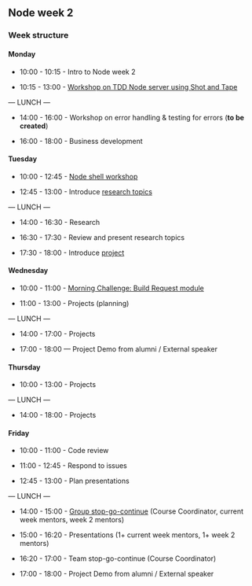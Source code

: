 ## Node week 2

### Week structure

#### Monday

- 10:00 - 10:15 - Intro to Node week 2

- 10:15 - 13:00 - [Workshop on TDD Node server using Shot and Tape](https://github.com/njsfield/tdd-node-server-with-shot-and-tape)

— LUNCH —

- 14:00 - 16:00 - Workshop on error handling & testing for errors (**to be created**)

- 16:00 - 18:00 - Business development

#### Tuesday

- 10:00 - 12:45 - [Node shell workshop](https://github.com/bradreeder/Node-Shell-Workshop)

- 12:45 - 13:00 - Introduce [research topics](./research-afternoon.md)

— LUNCH —

- 14:00 - 16:30 - Research

- 16:30 - 17:30 - Review and present research topics

- 17:30 - 18:00 - Introduce [project](./project.md)

#### Wednesday

- 10:00 - 11:00 - [Morning Challenge: Build Request module](https://github.com/RhodesPeter/request-module-workshop)

- 11:00 - 13:00 - Projects (planning)

— LUNCH —

- 14:00 - 17:00 - Projects

- 17:00 - 18:00 — Project Demo from alumni / External speaker

#### Thursday

- 10:00 - 13:00 - Projects

— LUNCH —

- 14:00 - 18:00 - Projects

#### Friday

- 10:00 - 11:00 - Code review

- 11:00 - 12:45 - Respond to issues

- 12:45 - 13:00 - Plan presentations

— LUNCH —

- 14:00 - 15:00 - [Group stop-go-continue](https://github.com/foundersandcoders/london-curriculum/tree/master/stop-go-continue) (Course Coordinator, current week mentors, week 2 mentors)

- 15:00 - 16:20 - Presentations (1+ current week mentors, 1+ week 2 mentors)

- 16:20 - 17:00 - Team stop-go-continue (Course Coordinator)

- 17:00 - 18:00 - Project Demo from alumni / External speaker
